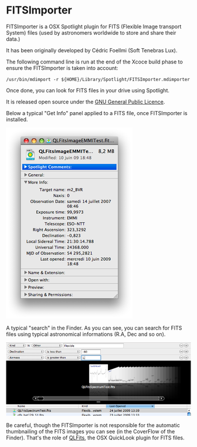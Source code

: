 FITSImporter
============

FITSImporter is a OSX Spotlight plugin for FITS (Flexible Image transport System) files (used by astronomers worldwide to store and share their data.)

It has been originally developed by Cédric Foellmi (Soft Tenebras Lux). 

The following command line is run at the end of the Xcoce build phase to ensure the FITSImporter is taken into account:

    /usr/bin/mdimport -r ${HOME}/Library/Spotlight/FITSImporter.mdimporter

Once done, you can look for FITS files in your drive using Spotlight.

It is released open source under the [GNU General Public Licence](http://en.wikipedia.org/wiki/GNU_General_Public_License).

Below a typical "Get Info" panel applied to a FITS file, once FITSImporter is installed.

<img src="Resources/FITSImporter_snap1.png" width=345px>

A typical "search" in the Finder. As you can see, you can search for FITS files using typical astronomical informations (R.A, Dec and so on).

<img src="Resources/FITSImporter_snap2.png" width=700px>

Be careful, though the FITSImporter is not responsible for the automatic thumbnailing of the FITS images you can see (in the CoverFlow of the Finder). That's the role of [QLFits](https://github.com/SoftTenebrasLux/QLFits), the OSX QuickLook plugin for FITS files.
